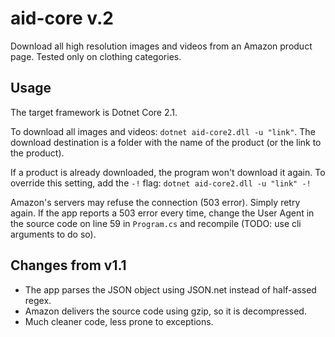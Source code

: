 # aid-core v.2

Download all high resolution images and videos from an Amazon product page. Tested only on clothing categories.

## Usage

The target framework is Dotnet Core 2.1.

To download all images and videos: `dotnet aid-core2.dll -u "link"`. The download destination is a folder with the name of the product (or the link to the product).

If a product is already downloaded, the program won't download it again. To override this setting, add the `-!` flag: `dotnet aid-core2.dll -u "link" -!`

Amazon's servers may refuse the connection (503 error). Simply retry again. If the app reports a 503 error every time, change the User Agent in the source code on line 59 in `Program.cs` and recompile (TODO: use cli arguments to do so).

## Changes from v1.1

- The app parses the JSON object using JSON.net instead of half-assed regex.
- Amazon delivers the source code using gzip, so it is decompressed.
- Much cleaner code, less prone to exceptions.
